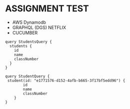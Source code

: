 # ASSIGNMENT TEST

- AWS Dynamodb
- GRAPHQL (DGS) NETFLIX
- CUCUMBER

````
query StudentsQuery {
  students {
    id
    name
    classNumber
  }
}

query StudentQuery {
 student(id: "e1771576-d152-4afb-b665-3f17bf5edd96") {
        id
        name
        classNumber
    }
}
````

